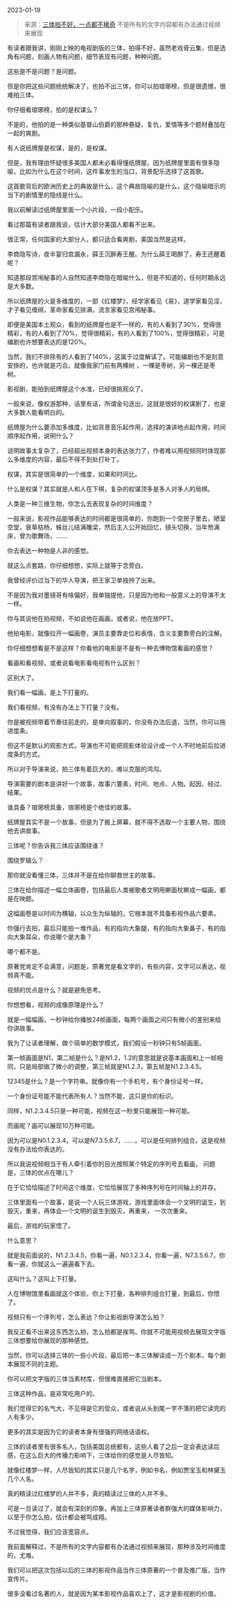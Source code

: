 2023-01-19

> 来源：[三体拍不好，一点都不稀奇](http://mp.weixin.qq.com/s?__biz=MzU0MjYwNDU2Mw==&mid=2247509405&idx=1&sn=a7685dd63fd43b846bf1546d435c5979&chksm=fb1ac9e1cc6d40f769c58589088f933922bcc0154c64b2b80450ea390ee115d616ffd41a3076&scene=27#wechat_redirect)
> 不是所有的文字内容都有办法通过视频来展现

有读者跟我讲，刚刚上映的电视剧版的三体，拍得不好，虽然老戏骨云集，但是选角有问题，刻画人物有问题，细节表现有问题，种种问题。  

这些是不是问题？是问题。

但是你把这些问题统统解决了，也拍不出三体，你可以拍琅琊榜，但是很遗憾，很难拍三体。  

你仔细看琅琊榜，拍的是权谋么？

不是的，他拍的是一种类似基督山伯爵的那种悬疑，复仇，爱情等多个题材叠加在一起的爽剧。

有人说纸牌屋是权谋，是的，是权谋。

但是，我有理由怀疑很多美国人都未必看得懂纸牌屋。因为纸牌屋里面有很多隐喻，比如为什么在这个时间，这件事发生的当口，背景配乐选择了这首歌。

这首歌背后的欧洲历史上的典故是什么，这个典故隐喻的是什么，这个隐喻暗示的当下的剧情里的隐线是什么。

我以前解读过纸牌屋里面一个小片段，一段小配乐。

看过那篇有读者跟我说，估计大部分美国人都看不出来。

很正常，任何国家的大部分人，都只适合看爽剧，美国当然是这样。

李商隐写诗，夜半宴归宫漏永，薛王沉醉寿王醒。为什么薛王喝醉了，寿王还醒着呢？

知道那段宫闱秘事的人自然知道李商隐在暗喻什么，但是不知道的，任何时期永远是大多数。  

所以纸牌屋的火是多维度的，一部《红楼梦》，经学家看见《易》，道学家看见淫，才子看见缠绵，革命家看见排满，流言家看见宫闱秘事。

即便是美国本土观众，看到的纸牌屋也是不一样的，有的人看到了30%，觉得很精彩，有的人看到了70%，觉得很精彩，有的人看到了100%，觉得很精彩，可是编剧也许想要表达的是120%。

当然，我们不排除有的人看到了140%，这属于过度解读了。可能编剧也不是刻意安排的，也许就是巧合。就像我家门前有两棵树 ，一棵是枣树，另一棵还是枣树。

影视剧，能拍到纸牌屋这个水准，已经很挑观众了。  

一般来说，像权游那种，话里有话，所谓金句迭出，这就是很好的权谋剧了，也是大多数人能看明白的。  

纸牌屋为什么要添加多维度，比如背景音乐起作用，选择的演讲地点起作用，时间顺序起作用，说明什么？  

说明故事太复杂了，已经超出视频本身的表达张力了，作者难以用视频同时体现那么多维度的内容，最后不得不到处打补丁。  

权谋，其实是很简单的一个维度，如果和时间比。  

什么是权谋？其实就是人和人在下棋，复杂的权谋顶多是多人对多人的局棋。  

人类是一种三维生物，你怎么去表现复杂的时间维度？  

一般来说，影视作品能够表达的时间都是很简单的，你跑到一个空房子里去，陋室空堂，衰草枯杨，蛛丝儿结满雕梁，然后主人公开始回忆，镜头切换，当年笏满床，曾为歌舞场，.......

你去表达一种物是人非的感觉。

就这么点套路，你仔细想想，实际上就等于念旁白。  

我曾经评价过当下的华人导演，把王家卫单独拎了出来。  

不是因为我对墨镜哥有啥偏好，我单独提他，只是因为他和一般意义上的导演不太一样。  

你与其说他在拍视频，不如说他在画画，或者说，他在放PPT。

他拍电影，就像拉开一幅画卷，演员主要靠走位和表情，含义主要靠旁白的注解。  

你仔细想想看是不是这样？你看他的电影是不是有一种去博物馆看画的感觉？  

看画和看视频，或者说看电影看电视有什么区别？  

区别大了。

我们看一幅画，是上下打量的。  

我们看视频，有没有办法上下打量？没有。  

你是被视频带着节奏往前走的，是单向叙事的，你没有办法后退，当然，你可以拖进度条。  

但这不是默认的观影方式，导演也不可能把观影体验设计成一个人不时地前后拉进度条的方式。  

所以对于导演来说，拍三体有着巨大的，难以克服的鸿沟。  

导演需要的剧本是讲好一个故事，故事六要素，时间、地点、人物。起因、经过、结果。  

谁具备？琅琊榜具备，琅琊榜是个绝佳的故事。  

纸牌屋其实不是一个故事，但是为了搬上屏幕，就不得不选取一个主要人物，围绕他去讲故事。  

三体呢？你告诉我三体应该围绕谁？  

围绕罗辑么？

那你就没看懂三体，三体并不是在给你聊救世主的故事。

三体在给你描述一幅立体画卷，包括最后人类被歌者文明用擀面杖擀成一幅画，都是在映题。  

这幅画卷是以时间为横轴，以众生为纵轴的，它根本就不具备影视作品六要素。  

你强行去拍，最后只能拍一堆作品，有的指向大象腿，有的指向大象鼻子，有的指向大象耳朵，你说哪个是大象？  

哪个都不是。

原著党肯定不会满意，问题是，原著党是看文字的，有些内容，文字可以表达，视频真不能。  

视频的优点是什么？就是避免思考。  

你想想看，视频的成像原理是什么？  

就是一幅幅画，一秒钟给你播放24帧画面，每两个画面之间只有微小的差别来给你讲故事。

我为了让读者理解，做个简单的数学模式，我们假设一秒钟只有5帧画面。  

第一帧画面是N1，第二帧是什么？是N1.2，1.2的意思就是说基本画面和上一帧相同，只是局部做了微小的调整，第三帧就是N1.2.3，第五帧是N1.2.3.4.5。  

12345是什么？是一个字符串。就像你有一个手机号，有个身份证号一样。

一个身份证号能不能代表所有人？当然不能，这只是你的标识。  

同样，N1.2.3.4.5只是一种可能，视频在这一秒里只能展现一种可能。

而画呢？画可以展现10万种可能。

因为可以是N0.1.2.3.4，可以是N7.3.5.6.7，......，可以是任何排列组合。这是视频没有办法给你表达的。

所以我说视频相当于有人牵引着你的目光按照某个特定的序列号去看画， 问题是，三体的优点在哪儿？  

在于它恰恰描述了时间这个维度，它恰恰展现了多种序列号在时间轴上的并存。

三体里面有一个故事，是说一个人玩三体游戏，游戏里面体会一个文明的诞生，到毁灭，重来，再体会一个文明的诞生到毁灭，再重来， 一次次重来。  

最后，游戏的玩家悟了。  

什么意思？  

就是我前面说的，N1.2.3.4.5，你看一遍，N0.1.2.3.4，你看一遍，N7.3.5.6.7，你看一遍，你就这么一遍遍看下去。

这叫什么？这叫上下打量。

人在博物馆里看画就这个体验，你上下打量，各种排列组合打量，到最后，你悟了。  

视频只有一个序列号，怎么表达？你让影视剧导演怎么拍？

我反正看不出来这东西怎么拍，怎么拍都是挨骂。你就不可能用视频去展现文字版三体想要给你展现的那种感觉。  

当然，你可以选择三体的一些小片段，最后把一本三体解读成一万个剧本，每个剧本展现不同的主题。  

你可以把文字版的三体当素材库，但很难直接把它当剧本。  

三体这种作品，是非常吃用户的。  

我们觉得它的名气大，不见得是它的受众，或者说从头到尾一字不落的把它读完的人有多少。  

更多的其实是因为它的读者本身有很强的网络话语权。  

三体的读者里有很多名人，包括美国总统都有，这些人看了之后一定会表达读后感，在这么巨大的传播力影响下，三体给你的感觉是人尽皆知。  

就像红楼梦一样，人尽皆知的其实只是几个名字，例如书名，例如贾宝玉和林黛玉几个人名。  

真的精读过红楼梦的人并不多，真的精读过三体的人并不多。

可是一旦读过了，就会有深刻的印象。再加上三体原著读者群强大的媒体影响力，以至于你怎么拍，估计都会被骂成翔。  

不过我觉得，我们应该宽容点。  

我前面解释过，不是所有的文字内容都有办法通过视频来展现，那种涉及时间维度的，尤难。  

我们可以把这次包括以后的三体的影视作品当作三体原著的一个普及推广版，当作宣传片。

很多没看过名著的人，就是因为某本影视作品喜欢上了，这才是影视剧的价值。

